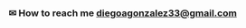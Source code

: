 <h3> ✉ How to reach me <a href="mailto:diegoagonzalez33@gmail.com">diegoagonzalez33@gmail.com</a> </h3>
